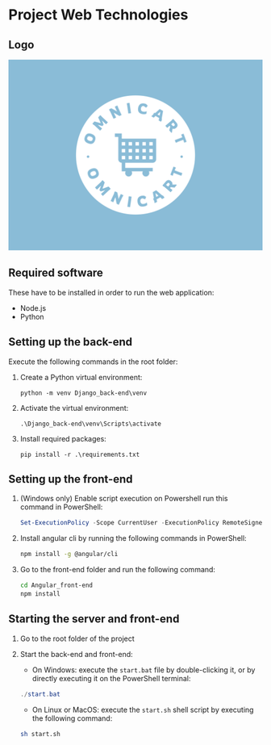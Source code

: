 Project Web Technologies
========================

Logo
----

![image](./Angular_front-end/src/assets/images/Logo.png)


Required software
-----------------
These have to be installed in order to run the web application:
- Node.js
- Python


Setting up the back-end
-----------------------
Execute the following commands in the root folder:
1. Create a Python virtual environment:
   ```
   python -m venv Django_back-end\venv
   ```
2. Activate the virtual environment:
   ```
   .\Django_back-end\venv\Scripts\activate
   ```
3. Install required packages:
   ```
   pip install -r .\requirements.txt
   ```


Setting up the front-end
------------------------
1. (Windows only) Enable script execution on Powershell run this command in PowerShell:
    ```powershell
    Set-ExecutionPolicy -Scope CurrentUser -ExecutionPolicy RemoteSigned
    ```
1. Install angular cli by running the following commands in PowerShell:
    ```bash
    npm install -g @angular/cli
    ```
1. Go to the front-end folder and run the following command: 
    ```bash
    cd Angular_front-end
    npm install
    ```


Starting the server and front-end
---------------------------------
1. Go to the root folder of the project
1. Start the back-end and front-end:
    - On Windows: execute the ```start.bat``` file by double-clicking it, or by directly executing it on the PowerShell terminal:

    ```powershell
    ./start.bat
    ```

    - On Linux or MacOS: execute the ```start.sh``` shell script by executing the following command:

    ```bash
    sh start.sh
    ```
